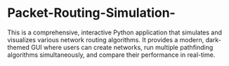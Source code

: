 # Packet-Routing-Simulation-
This is a comprehensive, interactive Python application that simulates and visualizes various network routing algorithms. It provides a modern, dark-themed GUI where users can create networks, run multiple pathfinding algorithms simultaneously, and compare their performance in real-time.
